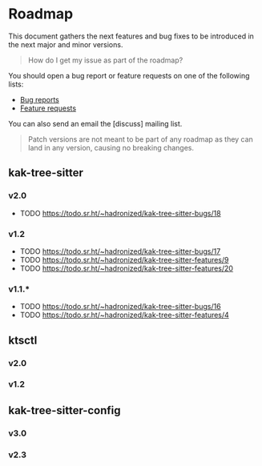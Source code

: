# Roadmap

This document gathers the next features and bug fixes to be introduced in the
next major and minor versions.

> How do I get my issue as part of the roadmap?

You should open a bug report or feature requests on one of the following lists:

- [Bug reports]
- [Feature requests]

You can also send an email the [discuss] mailing list.

> Patch versions are not meant to be part of any roadmap as they can land in
> any version, causing no breaking changes.

## kak-tree-sitter

### v2.0

- TODO https://todo.sr.ht/~hadronized/kak-tree-sitter-bugs/18

### v1.2

- TODO https://todo.sr.ht/~hadronized/kak-tree-sitter-bugs/17
- TODO https://todo.sr.ht/~hadronized/kak-tree-sitter-features/9
- TODO https://todo.sr.ht/~hadronized/kak-tree-sitter-features/20

### v1.1.*

- TODO https://todo.sr.ht/~hadronized/kak-tree-sitter-bugs/16
- TODO https://todo.sr.ht/~hadronized/kak-tree-sitter-features/4

## ktsctl

### v2.0

### v1.2

## kak-tree-sitter-config

### v3.0

### v2.3

[Bug reports]: https://todo.sr.ht/~hadronized/kak-tree-sitter-bugs
[Feature requests]: https://todo.sr.ht/~hadronized/kak-tree-sitter-features
